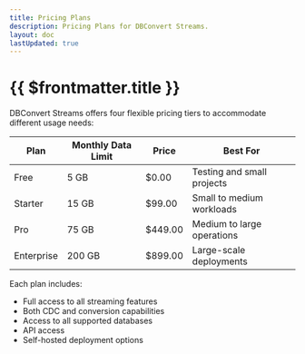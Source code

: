 ```yaml
---
title: Pricing Plans
description: Pricing Plans for DBConvert Streams.
layout: doc
lastUpdated: true
---
```


# {{ $frontmatter.title }}

DBConvert Streams offers four flexible pricing tiers to accommodate different usage needs:

| Plan | Monthly Data Limit | Price | Best For |
|------|-------------------|-------|-----------|
| Free | 5 GB | $0.00 | Testing and small projects |
| Starter | 15 GB | $99.00 | Small to medium workloads |
| Pro | 75 GB | $449.00 | Medium to large operations |
| Enterprise | 200 GB | $899.00 | Large-scale deployments |

Each plan includes:
- Full access to all streaming features
- Both CDC and conversion capabilities
- Access to all supported databases
- API access
- Self-hosted deployment options

